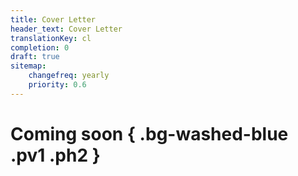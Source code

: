 ```yaml
---
title: Cover Letter
header_text: Cover Letter
translationKey: cl
completion: 0
draft: true
sitemap:
    changefreq: yearly
    priority: 0.6
---
```


# Coming soon { .bg-washed-blue .pv1 .ph2 }
